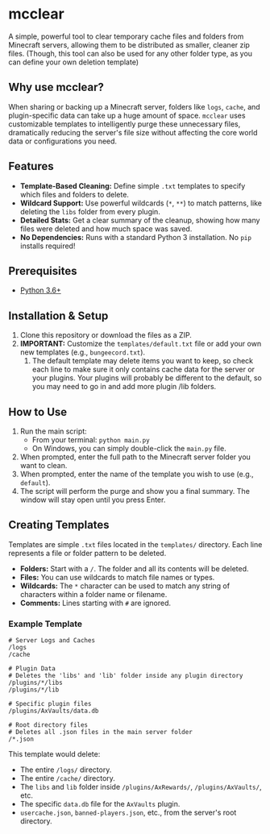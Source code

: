 # mcclear
A simple, powerful tool to clear temporary cache files and folders from Minecraft servers, allowing them to be distributed as smaller, cleaner zip files.
(Though, this tool can also be used for any other folder type, as you can define your own deletion template)

## Why use mcclear?
When sharing or backing up a Minecraft server, folders like `logs`, `cache`, and plugin-specific data can take up a huge amount of space. `mcclear` uses customizable templates to intelligently purge these unnecessary files, dramatically reducing the server's file size without affecting the core world data or configurations you need.

## Features
- **Template-Based Cleaning:** Define simple `.txt` templates to specify which files and folders to delete.
- **Wildcard Support:** Use powerful wildcards (`*`, `**`) to match patterns, like deleting the `libs` folder from every plugin.
- **Detailed Stats:** Get a clear summary of the cleanup, showing how many files were deleted and how much space was saved.
- **No Dependencies:** Runs with a standard Python 3 installation. No `pip` installs required!

## Prerequisites
- [Python 3.6+](https://www.python.org/)

## Installation & Setup
1. Clone this repository or download the files as a ZIP.
2. **IMPORTANT:** Customize the `templates/default.txt` file or add your own new templates (e.g., `bungeecord.txt`).
	1. The default template may delete items you want to keep, so check each line to make sure it only contains cache data for the server or your plugins. Your plugins will probably be different to the default, so you may need to go in and add more plugin /lib folders.

## How to Use
1. Run the main script:
    - From your terminal: `python main.py`
    - On Windows, you can simply double-click the `main.py` file.
2. When prompted, enter the full path to the Minecraft server folder you want to clean.
3. When prompted, enter the name of the template you wish to use (e.g., `default`).
4. The script will perform the purge and show you a final summary. The window will stay open until you press Enter.

## Creating Templates
Templates are simple `.txt` files located in the `templates/` directory. Each line represents a file or folder pattern to be deleted.
- **Folders:** Start with a `/`. The folder and all its contents will be deleted.
- **Files:** You can use wildcards to match file names or types.
- **Wildcards:** The `*` character can be used to match any string of characters within a folder name or filename.
- **Comments:** Lines starting with `#` are ignored.
### Example Template
```
# Server Logs and Caches
/logs
/cache

# Plugin Data
# Deletes the 'libs' and 'lib' folder inside any plugin directory
/plugins/*/libs
/plugins/*/lib

# Specific plugin files
/plugins/AxVaults/data.db

# Root directory files
# Deletes all .json files in the main server folder
/*.json
```
This template would delete:
- The entire `/logs/` directory.
- The entire `/cache/` directory.
- The `libs` and `lib` folder inside `/plugins/AxRewards/`, `/plugins/AxVaults/`, etc.
- The specific `data.db` file for the `AxVaults` plugin.
- `usercache.json`, `banned-players.json`, etc., from the server's root directory.